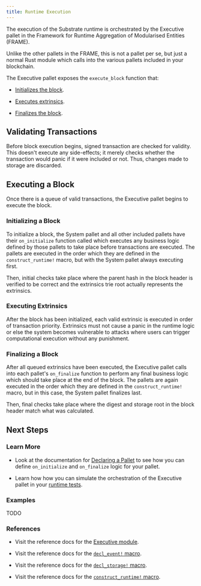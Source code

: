 ```yaml
---
title: Runtime Execution
---
```


The execution of the Substrate runtime is orchestrated by the Executive pallet in the Framework for Runtime Aggregation of Modularised Entities (FRAME).

Unlike the other pallets in the FRAME, this is not a pallet per se, but just a normal Rust module which calls into the various pallets included in your blockchain.

The Executive pallet exposes the `execute_block` function that:

* [Initializes the block](#initializing-a-block).

* [Executes extrinsics](#executing-extrinsics).

* [Finalizes the block](#finalizing-a-block).

## Validating Transactions

Before block execution begins, signed transaction are checked for validity. This doesn't execute any side-effects; it merely checks whether the transaction would panic if it were included or not. Thus, changes made to storage are discarded.

## Executing a Block

Once there is a queue of valid transactions, the Executive pallet begins to execute the block.

### Initializing a Block

To initialize a block, the System pallet and all other included pallets have their `on_initialize` function called which executes any business logic defined by those pallets to take place before transactions are executed. The pallets are executed in the order which they are defined in the `construct_runtime!` macro, but with the System pallet always executing first.

Then, initial checks take place where the parent hash in the block header is verified to be correct and the extrinsics trie root actually represents the extrinsics.

### Executing Extrinsics

After the block has been initialized, each valid extrinsic is executed in order of transaction priority. Extrinsics must not cause a panic in the runtime logic or else the system becomes vulnerable to attacks where users can trigger computational execution without any punishment.

### Finalizing a Block

After all queued extrinsics have been executed, the Executive pallet calls into each pallet's `on_finalize` function to perform any final business logic which should take place at the end of the block. The pallets are again executed in the order which they are defined in the `construct_runtime!` macro, but in this case, the System pallet finalizes last.

Then, final checks take place where the digest and storage root in the block header match what was calculated.

## Next Steps

### Learn More

* Look at the documentation for [Declaring a Pallet](development/module/declaration.md) to see how you can define `on_initialize` and `on_finalize` logic for your pallet.

* Learn how how you can simulate the orchestration of the Executive pallet in your [runtime tests](development/module/tests.md).

### Examples

TODO

### References

* Visit the reference docs for the [Executive module](https://substrate.dev/rustdocs/master/pallet_executive/index.html).

* Visit the reference docs for the [`decl_event!` macro](https://substrate.dev/rustdocs/master/palette_support/macro.decl_event.html).

* Visit the reference docs for the [`decl_storage!` macro](https://substrate.dev/rustdocs/master/palette_support/macro.decl_storage.html).

* Visit the reference docs for the [`construct_runtime!` macro](https://substrate.dev/rustdocs/master/palette_support/macro.construct_runtime.html).
